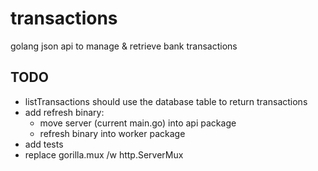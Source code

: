 # transactions

golang json api to manage &amp; retrieve bank transactions

## TODO

- listTransactions should use the database table to return transactions
- add refresh binary:
  - move server (current main.go) into api package
  - refresh binary into worker package
- add tests
- replace gorilla.mux /w http.ServerMux